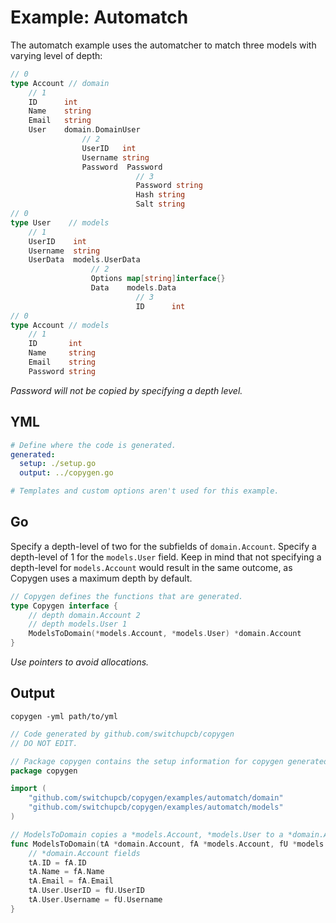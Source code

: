 # Example: Automatch

The automatch example uses the automatcher to match three models with varying level of depth:

```go
// 0
type Account // domain
    // 1
    ID      int
    Name    string
    Email   string
    User    domain.DomainUser
                // 2
                UserID   int
                Username string
                Password  Password
                            // 3
                            Password string
                            Hash string
                            Salt string
// 0
type User    // models
    // 1
    UserID    int
    Username  string
    UserData  models.UserData
                  // 2
                  Options map[string]interface{}
                  Data    models.Data
                            // 3
                            ID      int
// 0            
type Account // models
    // 1
    ID       int
    Name     string
    Email    string
    Password string
```

_Password will not be copied by specifying a depth level._

## YML

```yml
# Define where the code is generated.
generated:
  setup: ./setup.go
  output: ../copygen.go

# Templates and custom options aren't used for this example.
```

## Go

Specify a depth-level of two for the subfields of `domain.Account`. Specify a depth-level of 1 for the `models.User` field. Keep in mind that not specifying a depth-level for `models.Account` would result in the same outcome, as Copygen uses a maximum depth by default.

```go
// Copygen defines the functions that are generated.
type Copygen interface {
	// depth domain.Account 2
	// depth models.User 1
	ModelsToDomain(*models.Account, *models.User) *domain.Account
}
```

_Use pointers to avoid allocations._

## Output

`copygen -yml path/to/yml`

```go
// Code generated by github.com/switchupcb/copygen
// DO NOT EDIT.

// Package copygen contains the setup information for copygen generated code.
package copygen

import (
	"github.com/switchupcb/copygen/examples/automatch/domain"
	"github.com/switchupcb/copygen/examples/automatch/models"
)

// ModelsToDomain copies a *models.Account, *models.User to a *domain.Account.
func ModelsToDomain(tA *domain.Account, fA *models.Account, fU *models.User) {
	// *domain.Account fields
	tA.ID = fA.ID
	tA.Name = fA.Name
	tA.Email = fA.Email
	tA.User.UserID = fU.UserID
	tA.User.Username = fU.Username
}
```